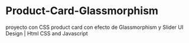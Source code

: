 # Product-Card-Glassmorphism

proyecto con CSS product card con efecto de  Glassmorphism y Slider UI Design | Html CSS and Javascript
